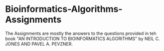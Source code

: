 # Bioinformatics-Algorithms-Assignments

The Assignments are mostly the answers to the questions provided in teh book "AN INTRODUCTION TO BIOINFORMATICS ALGORITHMS" by NEIL C. JONES AND PAVEL A. PEVZNER. 
